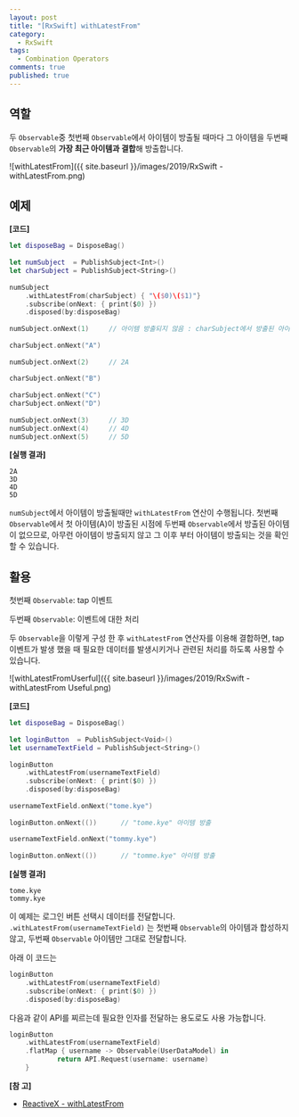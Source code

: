 ```yaml
---
layout: post
title: "[RxSwift] withLatestFrom"
category: 
  - RxSwift
tags: 
  - Combination Operators
comments: true
published: true
---
```


## 역할
두 `Observable`중 첫번째 `Observable`에서 아이템이 방출될 때마다 그 아이템을 두번째 `Observable`의 **가장 최근 아이템과 결합**해 방출합니다.

![withLatestFrom]({{ site.baseurl }}/images/2019/RxSwift - withLatestFrom.png)

## 예제

**[코드]**

```swift
let disposeBag = DisposeBag()
    
let numSubject  = PublishSubject<Int>()
let charSubject = PublishSubject<String>()
    
numSubject
    .withLatestFrom(charSubject) { "\($0)\($1)"}
    .subscribe(onNext: { print($0) })
    .disposed(by:disposeBag)
    
numSubject.onNext(1)     // 아이템 방출되지 않음 : charSubject에서 방출된 아이템이 아직 1개도 없으므로
    
charSubject.onNext("A")
    
numSubject.onNext(2)     // 2A
    
charSubject.onNext("B")
    
charSubject.onNext("C")
charSubject.onNext("D")
    
numSubject.onNext(3)     // 3D
numSubject.onNext(4)     // 4D
numSubject.onNext(5)     // 5D
```

**[실행 결과]**

```
2A
3D
4D
5D
```

`numSubject`에서 아이템이 방출될때만 `withLatestFrom` 연산이 수행됩니다. 첫번째 `Observable`에서 첫 아이템(A)이 방출된 시점에 두번째 `Observable`에서 방출된 아이템이 없으므로, 아무런 아이템이 방출되지 않고 그 이후 부터 아이템이 방출되는 것을 확인할 수 있습니다.

## 활용

첫번째 `Observable`: tap 이벤트

두번째 `Observable`: 이벤트에 대한 처리

두 `Observable`을 이렇게 구성 한 후 `withLatestFrom` 연산자를 이용해 결합하면, tap 이벤트가 발생 했을 때 필요한 데이터를 발생시키거나 관련된 처리를 하도록 사용할 수 있습니다.

![withLatestFromUserful]({{ site.baseurl }}/images/2019/RxSwift - withLatestFrom Useful.png)

**[코드]**

```swift
let disposeBag = DisposeBag()
    
let loginButton  = PublishSubject<Void>()
let usernameTextField = PublishSubject<String>()
    
loginButton
    .withLatestFrom(usernameTextField)
    .subscribe(onNext: { print($0) })
    .disposed(by:disposeBag)
    
usernameTextField.onNext("tome.kye")
    
loginButton.onNext(())      // "tome.kye" 아이템 방출
    
usernameTextField.onNext("tommy.kye")
    
loginButton.onNext(())      // "tomme.kye" 아이템 방출
```

**[실행 결과]**

```
tome.kye
tommy.kye
```

이 예제는 로그인 버튼 선택시 데이터를 전달합니다. `.withLatestFrom(usernameTextField)` 는 첫번째 `Observable`의 아이템과 합성하지 않고, 두번째 `Observable` 아이템만 그대로 전달합니다.

아래 이 코드는

```swift
loginButton
    .withLatestFrom(usernameTextField)
    .subscribe(onNext: { print($0) })
    .disposed(by:disposeBag)
```

다음과 같이 API를 찌르는데 필요한 인자를 전달하는 용도로도 사용 가능합니다.

```swift
loginButton
    .withLatestFrom(usernameTextField)
    .flatMap { username -> Observable(UserDataModel) in
    		return API.Request(username: username)
    }
```


**[참 고]**

- [ReactiveX - withLatestFrom](https://rxmarbles.com/#withLatestFrom)
